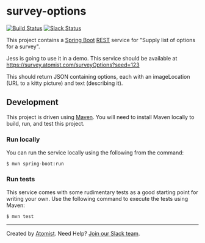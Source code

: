 # survey-options

[![Build Status](https://travis-ci.org/com.jessitron/survey-options.svg?branch=master)](https://travis-ci.org/com.jessitron/survey-options)
[![Slack Status](https://join.atomist.com/badge.svg)](https://join.atomist.com)

This project contains a [Spring Boot][boot] [REST][rest] service for "Supply list of options for a survey".

Jess is going to use it in a demo. This service should be available at https://survey.atomist.com/surveyOptions?seed=123

This should return JSON containing options, each with an imageLocation (URL to a kitty picture) and text (describing it).


[boot]: https://projects.spring.io/spring-boot/
[rest]: https://en.wikipedia.org/wiki/Representational_state_transfer

## Development

This project is driven using [Maven][mvn].  You will need to install
Maven locally to build, run, and test this project.

[mvn]: https://maven.apache.org/

### Run locally

You can run the service locally using the following from the command:

```
$ mvn spring-boot:run
```

### Run tests

This service comes with some rudimentary tests as a good starting
point for writing your own.  Use the following command to execute the
tests using Maven:

```
$ mvn test
```

---
Created by [Atomist][atomist].
Need Help?  [Join our Slack team][slack].

[atomist]: https://www.atomist.com/
[slack]: https://join.atomist.com/
 
